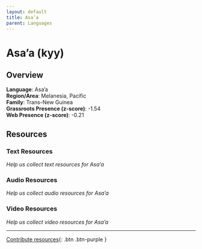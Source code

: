 ```yaml
---
layout: default
title: Asa’a
parent: Languages
---
```


# Asa’a (kyy)

## Overview

**Language**: Asa’a  
**Region/Area**: Melanesia, Pacific  
**Family**: Trans-New Guinea  
**Grassroots Presence (z-score)**: -1.54  
**Web Presence (z-score)**: -0.21  

## Resources

### Text Resources
*Help us collect text resources for Asa’a*

### Audio Resources
*Help us collect audio resources for Asa’a*

### Video Resources
*Help us collect video resources for Asa’a*

---

[Contribute resources](https://forms.office.com/e/1SfLJx3u1r){: .btn .btn-purple }
